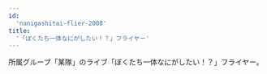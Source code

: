 ```yaml
---
id:
  'nanigashitai-flier-2008'
title:
  '「ぼくたち一体なにがしたい！？」フライヤー'
---
```


所属グループ「某隊」のライブ「ぼくたち一体なにがしたい！？」フライヤー。
